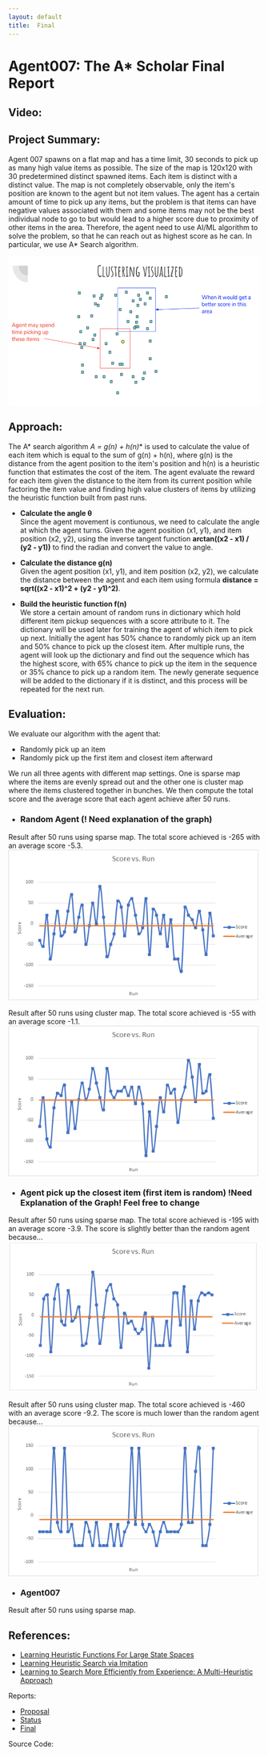 ```yaml
---
layout: default
title:  Final
---
```


# Agent007: The A* Scholar Final Report

## Video:

## Project Summary:
Agent 007 spawns on a flat map and has a time limit, 30 seconds to pick up as many high value items as possible. The size of the map is 120x120 with 30 predetermined distinct spawned items. Each item is distinct with a distinct value. The map is not completely observable, only the item's position are known to the agent but not item values. The agent has a certain amount of time to pick up any items, but the problem is that items can have negative values associated with them and some items may not be the best individual node to go to but would lead to a higher score due to proximity of other items in the area. Therefore, the agent need to use AI/ML algorithm to solve the problem, so that he can reach out as highest score as he can. In particular, we use A* Search algorithm.

<a href="url"><img src="ClusteringVisualized.png" align="center" height="300" width="600" ></a>

## Approach:
The A* search algorithm **A* = g(n) + h(n)** is used to calculate the value of each item which is equal to the sum of g(n) + h(n), where g(n) is the distance from the agent position to the item's position and h(n) is a heuristic function that estimates the cost of the item. The agent evaluate the reward for each item given the distance to the item from its current position while factoring the item value and finding high value clusters of items by utilizing the heuristic function built from past runs.

- **Calculate the angle θ** <br>
Since the agent movement is contiunous, we need to calculate the angle at which the agent turns. Given the agent position (x1, y1), and item position (x2, y2), using the inverse tangent function **arctan((x2 - x1) / (y2 - y1))** to find the radian and convert the value to angle.

- **Calculate the distance g(n)** <br>
Given the agent position (x1, y1), and item position (x2, y2), we calculate the distance between the agent and each item using formula **distance = sqrt((x2 - x1)^2 + (y2 - y1)^2)**.

- **Build the heuristic function f(n)** <br>
We store a certain amount of random runs in dictionary which hold different item pickup sequences with a score attribute to it. The dictionary will be used later for training the agent of which item to pick up next. Initially the agent has 50% chance to randomly pick up an item and 50% chance to pick up the closest item. After multiple runs, the agent will look up the dictionary and find out the sequence which has the highest score, with 65% chance to pick up the item in the sequence or 35% chance to pick up a random item. The newly generate sequence will be added to the dictionary if it is distinct, and this process will be repeated for the next run.

## Evaluation:
We evaluate our algorithm with the agent that:
- Randomly pick up an item
- Randomly pick up the first item and closest item afterward

We run all three agents with different map settings. One is sparse map where the items are evenly spread out and the other one is cluster map where the items clustered together in bunches. We then compute the total score and the average score that each agent achieve after 50 runs.

- ### Random Agent (! Need explanation of the graph)
Result after 50 runs using sparse map. The total score achieved is -265 with an average score -5.3. <br>
<a href="url"><img src="RandomSparse.png" align="center" height="300" width="500" ></a> <br><br>
Result after 50 runs using cluster map. The total score achieved is -55 with an average score -1.1. <br>
<a href="url"><img src="RandomCluster.png" align="center" height="300" width="500" ></a>


- ### Agent pick up the closest item (first item is random) !Need Explanation of the Graph! Feel free to change
Result after 50 runs using sparse map. The total score achieved is -195 with an average score -3.9. The score is slightly better than the random agent because... <br>
<a href="url"><img src="ShortestPathSparsenew.png" align="center" height="300" width="500" ></a> <br><br>
Result after 50 runs using cluster map. The total score achieved is -460 with an average score -9.2. The score is much lower than the random agent because... <br>
<a href="url"><img src="ShortestPathCluster.png" align="center" height="300" width="500" ></a> 

- ### Agent007
Result after 50 runs using sparse map. <br>


## References:
- [Learning Heuristic Functions For Large State Spaces](https://www.sciencedirect.com/science/article/pii/S0004370211000877?fbclid=IwAR3o29EXShje6HAfJ-OC908yusSttGQ1AaaLXFmG_2wmK_0_tiwZCSYQCDI) 
- [Learning Heuristic Search via Imitation](http://proceedings.mlr.press/v78/bhardwaj17a/bhardwaj17a.pdf)
- [Learning to Search More Efficiently from Experience: A Multi-Heuristic Approach](https://www.cs.cmu.edu/~maxim/files/learningtosearch_socs15.pdf)

Reports:

- [Proposal](proposal.html)
- [Status](status.html)
- [Final](final.html)

Source Code:


